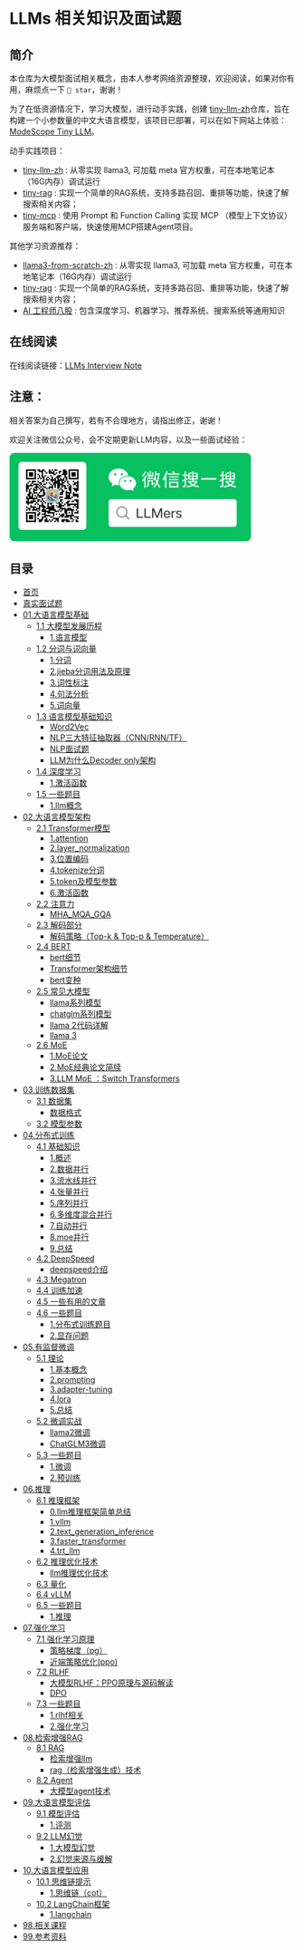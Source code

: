# LLMs 相关知识及面试题


## 简介

本仓库为大模型面试相关概念，由本人参考网络资源整理，欢迎阅读，如果对你有用，麻烦点一下 `🌟 star`，谢谢！

为了在低资源情况下，学习大模型，进行动手实践，创建 [tiny-llm-zh](https://github.com/wdndev/tiny-llm-zh)仓库，旨在构建一个小参数量的中文大语言模型，该项目已部署，可以在如下网站上体验：[ModeScope Tiny LLM](https://www.modelscope.cn/studios/wdndev/tiny_llm_92m_demo/summary)。

动手实践项目：
- [tiny-llm-zh](https://github.com/wdndev/tiny-llm-zh) : 从零实现 llama3, 可加载 meta 官方权重，可在本地笔记本（16G内存）调试运行
- [tiny-rag](https://github.com/wdndev/tiny-rag) : 实现一个简单的RAG系统，支持多路召回、重排等功能，快速了解搜索相关内容；
- [tiny-mcp](https://github.com/wdndev/tiny-mcp) : 使用 Prompt 和 Function Calling 实现 MCP （模型上下文协议）服务端和客户端，快速使用MCP搭建Agent项目。


其他学习资源推荐：

- [llama3-from-scratch-zh](https://github.com/wdndev/llama3-from-scratch-zh) : 从零实现 llama3, 可加载 meta 官方权重，可在本地笔记本（16G内存）调试运行
- [tiny-rag](https://github.com/wdndev/tiny-rag) : 实现一个简单的RAG系统，支持多路召回、重排等功能，快速了解搜索相关内容；
- [AI 工程师八股](https://github.com/wdndev/ai_interview_note) : 包含深度学习、机器学习、推荐系统、搜索系统等通用知识



## 在线阅读

在线阅读链接：[LLMs Interview Note](http://wdndev.github.io/llm_interview_note)


## 注意：

相关答案为自己撰写，若有不合理地方，请指出修正，谢谢！

欢迎关注微信公众号，会不定期更新LLM内容，以及一些面试经验：

 <img src=https://github.com/wdndev/personal/blob/main/image/llmers_weixin.jpg width = "427" height = "156" alt="weixin" />


## 目录

* [首页](/)
* [真实面试题](/ch1)
* [01.大语言模型基础](/01.大语言模型基础/)
  * [1.1 大模型发展历程](/01.大语言模型基础/)
    * [1.语言模型](/01.大语言模型基础/1.语言模型/1.语言模型.md "1.语言模型")
  * [1.2 分词与词向量](/01.大语言模型基础)
    * [1.分词](/01.大语言模型基础/1.分词/1.分词.md)
    * [2.jieba分词用法及原理](/01.大语言模型基础/2.jieba分词用法及原理/2.jieba分词用法及原理.md)
    * [3.词性标注](/01.大语言模型基础/3.词性标注/3.词性标注.md)
    * [4.句法分析](/01.大语言模型基础/4.句法分析/4.句法分析.md "4.句法分析")
    * [5.词向量](/01.大语言模型基础/5.词向量/5.词向量.md "5.词向量")
  * [1.3 语言模型基础知识](/01.大语言模型基础/)
    * [Word2Vec](/01.大语言模型基础/Word2Vec/Word2Vec.md "Word2Vec")
    * [NLP三大特征抽取器（CNN/RNN/TF）](/01.大语言模型基础/NLP三大特征抽取器（CNN-RNN-TF）/NLP三大特征抽取器（CNN-RNN-TF）.md)
    * [NLP面试题](/01.大语言模型基础/NLP面试题/NLP面试题.md "NLP面试题")
    * [LLM为什么Decoder only架构](</01.大语言模型基础/LLM为什么Decoder only架构/LLM为什么Decoder only架构.md> "LLM为什么Decoder only架构")
  * [1.4 深度学习](/01.大语言模型基础/)
    * [1.激活函数](/01.大语言模型基础/1.激活函数/1.激活函数.md)
  * [1.5 一些题目](/01.大语言模型基础/)
    * [1.llm概念](/01.大语言模型基础/1.llm概念/1.llm概念.md)
* [02.大语言模型架构](/02.大语言模型架构/)
  * [2.1 Transformer模型](/02.大语言模型架构/)
    * [1.attention](/02.大语言模型架构/1.attention/1.attention.md "1.attention")
    * [2.layer\_normalization](/02.大语言模型架构/2.layer_normalization/2.layer_normalization.md "2.layer_normalization")
    * [3.位置编码](/02.大语言模型架构/3.位置编码/3.位置编码.md "3.位置编码")
    * [4.tokenize分词](/02.大语言模型架构/4.tokenize分词/4.tokenize分词.md "4.tokenize分词")
    * [5.token及模型参数](/02.大语言模型架构/5.token及模型参数/5.token及模型参数.md "5.token及模型参数")
    * [6.激活函数](/02.大语言模型架构/6.激活函数/6.激活函数.md "6.激活函数")
  * [2.2 注意力](/02.大语言模型架构/)
    * [MHA\_MQA\_GQA](/02.大语言模型架构/MHA_MQA_GQA/MHA_MQA_GQA.md "MHA_MQA_GQA")
  * [2.3 解码部分](/02.大语言模型架构/)
    * [解码策略（Top-k & Top-p & Temperature）](</02.大语言模型架构/解码策略（Top-k & Top-p & Temperatu/解码策略（Top-k & Top-p & Temperature）.md> "解码策略（Top-k & Top-p & Temperature）")
  * [2.4 BERT](/02.大语言模型架构/)
    * [bert细节](/02.大语言模型架构/bert细节/bert细节.md "bert细节")
    * [Transformer架构细节](/02.大语言模型架构/Transformer架构细节/Transformer架构细节.md "Transformer架构细节")
    * [bert变种](/02.大语言模型架构/bert变种/bert变种.md "bert变种")
  * [2.5 常见大模型](/02.大语言模型架构/)
    * [llama系列模型](/02.大语言模型架构/llama系列模型/llama系列模型.md "llama系列模型")
    * [chatglm系列模型](/02.大语言模型架构/chatglm系列模型/chatglm系列模型.md "chatglm系列模型")
    * [llama 2代码详解](</02.大语言模型架构/llama 2代码详解/llama 2代码详解.md> "llama 2代码详解")
    * [llama 3](</02.大语言模型架构/llama 3/llama 3.md> "llama 3")
  * [2.6 MoE](/02.大语言模型架构/)
    * [1.MoE论文](/02.大语言模型架构/1.MoE论文/1.MoE论文.md "1.MoE论文")
    * [2.MoE经典论文简牍](/02.大语言模型架构/2.MoE经典论文简牍/2.MoE经典论文简牍.md "2.MoE经典论文简牍")
    * [3.LLM MoE ：Switch Transformers](</02.大语言模型架构/3.LLM MoE ：Switch Transformers/3.LLM MoE ：Switch Transformers.md> "3.LLM MoE ：Switch Transformers")
* [03.训练数据集](/03.训练数据集/)
  * [3.1 数据集](/03.训练数据集/)
    * [数据格式](/03.训练数据集/数据格式/数据格式.md "数据格式")
  * [3.2 模型参数](/03.训练数据集/)
* [04.分布式训练](/04.分布式训练/)
  * [4.1 基础知识](/04.分布式训练/)
    * [1.概述](/04.分布式训练/1.概述/1.概述.md "1.概述")
    * [2.数据并行](/04.分布式训练/2.数据并行/2.数据并行.md "2.数据并行")
    * [3.流水线并行](/04.分布式训练/3.流水线并行/3.流水线并行.md "3.流水线并行")
    * [4.张量并行](/04.分布式训练/4.张量并行/4.张量并行.md "4.张量并行")
    * [5.序列并行](/04.分布式训练/5.序列并行/5.序列并行.md "5.序列并行")
    * [6.多维度混合并行](/04.分布式训练/6.多维度混合并行/6.多维度混合并行.md "6.多维度混合并行")
    * [7.自动并行](/04.分布式训练/7.自动并行/7.自动并行.md "7.自动并行")
    * [8.moe并行](/04.分布式训练/8.moe并行/8.moe并行.md "8.moe并行")
    * [9.总结](/04.分布式训练/9.总结/9.总结.md "9.总结")
  * [4.2 DeepSpeed](/04.分布式训练/)
    * [deepspeed介绍](/04.分布式训练/deepspeed介绍/deepspeed介绍.md "deepspeed介绍")
  * [4.3 Megatron](/04.分布式训练/)
  * [4.4 训练加速](/04.分布式训练/)
  * [4.5 一些有用的文章](/04.分布式训练/)
  * [4.6 一些题目](/04.分布式训练/)
    * [1.分布式训练题目](/04.分布式训练/分布式训练题目/分布式训练题目.md "分布式训练题目")
    * [2.显存问题](/04.分布式训练/1.显存问题/1.显存问题.md "1.显存问题")
* [05.有监督微调](/05.有监督微调/)
  * [5.1 理论](/05.有监督微调/)
    * [1.基本概念](/05.有监督微调/1.基本概念/1.基本概念.md "1.基本概念")
    * [2.prompting](/05.有监督微调/2.prompting/2.prompting.md "2.prompting")
    * [3.adapter-tuning](/05.有监督微调/3.adapter-tuning/3.adapter-tuning.md "3.adapter-tuning")
    * [4.lora](/05.有监督微调/4.lora/4.lora.md "4.lora")
    * [5.总结](/05.有监督微调/5.总结/5.总结.md "5.总结")
  * [5.2 微调实战](/05.有监督微调/)
    * [llama2微调](/05.有监督微调/llama2微调/llama2微调.md "llama2微调")
    * [ChatGLM3微调](/05.有监督微调/ChatGLM3微调/ChatGLM3微调.md "ChatGLM3微调")
  * [5.3 一些题目](/05.有监督微调/)
    * [1.微调](/05.有监督微调/1.微调/1.微调.md "1.微调")
    * [2.预训练](/05.有监督微调/2.预训练/2.预训练.md "2.预训练")
* [06.推理](/06.推理/)
  * [6.1 推理框架](/06.推理/)
    * [0.llm推理框架简单总结](/06.推理/0.llm推理框架简单总结/0.llm推理框架简单总结.md "0.llm推理框架简单总结")
    * [1.vllm](/06.推理/1.vllm/1.vllm.md "1.vllm")
    * [2.text_generation\_inference](/06.推理/2.text_generation_inference/2.text_generation_inference.md "2.text_generation_inference")
    * [3.faster_transformer](/06.推理/3.faster_transformer/3.faster_transformer.md "3.faster_transformer")
    * [4.trt_llm](/06.推理/4.trt_llm/4.trt_llm.md "4.trt_llm")
  * [6.2 推理优化技术](/06.推理/)
    * [llm推理优化技术](/06.推理/llm推理优化技术/llm推理优化技术.md "llm推理优化技术")
  * [6.3 量化](/06.推理/)
  * [6.4 vLLM](/06.推理/)
  * [6.5 一些题目](/06.推理/)
    * [1.推理](/06.推理/1.推理/1.推理.md "1.推理")
* [07.强化学习](/07.强化学习)
  * [7.1 强化学习原理](/07.强化学习)
    * [策略梯度（pg）](/07.强化学习/策略梯度（pg）/策略梯度（pg）.md "策略梯度（pg）")
    * [近端策略优化(ppo)](/07.强化学习/近端策略优化(ppo)/近端策略优化(ppo).md "近端策略优化(ppo)")
  * [7.2 RLHF](/07.强化学习)
    * [大模型RLHF：PPO原理与源码解读](/07.强化学习/大模型RLHF：PPO原理与源码解读/大模型RLHF：PPO原理与源码解读.md "大模型RLHF：PPO原理与源码解读")
    * [DPO](/07.强化学习/DPO/DPO.md "DPO")
  * [7.3 一些题目](/07.强化学习)
    * [1.rlhf相关](/07.强化学习/1.rlhf相关/1.rlhf相关.md "1.rlhf相关")
    * [2.强化学习](/07.强化学习/2.强化学习/2.强化学习.md "2.强化学习")
* [08.检索增强RAG](/08.检索增强rag/)
  * [8.1 RAG](/08.检索增强rag/)
    * [检索增强llm](/08.检索增强rag/检索增强llm/检索增强llm.md "检索增强llm")
    * [rag（检索增强生成）技术](/08.检索增强rag/rag（检索增强生成）技术/rag（检索增强生成）技术.md "rag（检索增强生成）技术")
  * [8.2 Agent](/08.检索增强rag/)
    * [大模型agent技术](/08.检索增强rag/大模型agent技术/大模型agent技术.md "大模型agent技术")
* [09.大语言模型评估](/09.大语言模型评估/)
  * [9.1 模型评估](/09.大语言模型评估/)
    * [1.评测](/09.大语言模型评估/1.评测/1.评测.md "1.评测")
  * [9.2 LLM幻觉](/09.大语言模型评估/)
    * [1.大模型幻觉](/09.大语言模型评估/1.大模型幻觉/1.大模型幻觉.md "1.大模型幻觉")
    * [2.幻觉来源与缓解](/09.大语言模型评估/2.幻觉来源与缓解/2.幻觉来源与缓解.md "2.幻觉来源与缓解")
* [10.大语言模型应用](/10.大语言模型应用/)
  * [10.1 思维链提示](/10.大语言模型应用/)
    * [1.思维链（cot）](/10.大语言模型应用/1.思维链（cot）/1.思维链（cot）.md "1.思维链（cot）")
  * [10.2 LangChain框架](/10.大语言模型应用/)
    * [1.langchain](/10.大语言模型应用/1.langchain/1.langchain.md "1.langchain")
* [98.相关课程](/98.相关课程/)
* [99.参考资料](/99.参考资料/)







